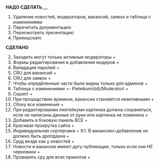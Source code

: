 ________НАДО СДЕЛАТЬ___________

1. Удаление новостей, модераторов, вакансий, заявок и таблица с изменениями
13. Перечитать документацию
14. Пересмотреть презентацию 
18. Приекшскатс


________СДЕЛАНО________

2. Заходить могут только активные модераторы +
3. Формы редактирования и добавления модеров +
4. Валидация паролей +
5. CRU для вакансий +
6. CRU для заявок +
7. Чтобы опредёленные части были видны только для админов +
8. Таблица с изменениями +- Pieteikumi(id)/Moderatori +
10. Скрипт +
12. При прошедствию времени, вакансии становятся неактивными +
15. Сбоку все изменения +
21. При редактировании пиетейкуми картинка должна сохраняться, если не написаны данные от руки или картинка не поменяна +
22. Добавить в боковую панель ВСЕ +
23. Красивая прокрутка сайта +
20. Индивидуальная сортировка +
9.1. В вакансиях-добавление не должно быть дропдауна +
16. Сруд везде как у новостей +
17. Новости и вакансии имеют дату публикации, только если они НЕ черновики +
9. Проверить сру для всех приколов +